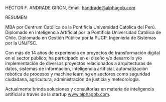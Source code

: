 HÉCTOR F. ANDRADE GIRÓN, Email: handrade@alphagob.com

RESUMEN

MBA por Centrum Católica de la Pontificia Universidad Católica del Perú. Diplomado en Inteligencia Artificial por la Pontificia Universidad Católica de Chile. Diplomado en Gestión Pública por la PUCP. Ingeniería de Sistemas por la UNJFSC.

Con más de 14 años de experiencia en proyectos de transformación digital en el sector público; ha participado en el diseño y/o desarrollo y/o implementación de diversos proyectos relacionados a arquitecturas de datos, sistemas de información, inteligencia artificial, automatización robótica de procesos y machine learning en sectores como seguridad ciudadana, agricultura, administración de justicia y meteorología.

Actualmente brinda soluciones y consultorías en materia de inteligencia artificial a través de la startup www.alphagob.com.

